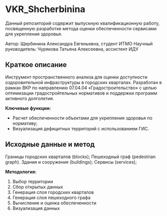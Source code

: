 # VKR_Shcherbinina
Данный репозиторий содержит выпускную квалификационную работу, посвященную разработке метода оценки обеспеченности сервисами для укрепления здоровья.

Автор: Щербинина Александра Евгеньевна, студент ИТМО
Научный руководитель: Чурякова Татьяна Алексеевна, ассистент ИДУ

## Краткое описание  
Инструмент пространственного анализа для оценки доступности оздоровительной инфраструктуры в городских кварталах. Разработан в рамках ВКР по направлению 07.04.04 «Градостроительство» с целью оптимизации градостройтельных нормативов и поддержки программ активного долголетия.  

**Ключевые функции:**  
- Расчет обеспеченности объектами для укрепления здоровья по нормативу; 
- Визуализация дефицитных территорий с использованием ГИС.

## Исходные данные и метод  
Границы городских кварталов (blocks);
Пешеходный граф (pedestrian graph).
Здания и сооружения (buildings);
Сервисы (services);

**Методология:**  
1. Выбор территории
2. Сбор открытых данных
3. Генерация слоя городских кварталов
4. Генерация слоя пешеходного графа
5. Вычисление и оценка обеспеченности
6. Визуализация данных
